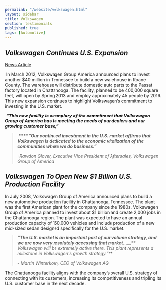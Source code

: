 ```yaml
---
permalink: "/website/volkswagen.html"
layout: sidebar
title: Volkswagen
section: testimonials
published: true
tags: [Automotive]
---
```

## _Volkswagen Continues U.S. Expansion_

[News Article](http://www.thedetroitbureau.com/2012/03/vw-continues-u-s-expansion/)

&nbsp;In March 2012, Volkswagen Group America announced plans to invest another $40 million in Tennessee to build a new warehouse in Roane County. The warehouse will distribute domestic auto parts to the Passat factory located in Chattanooga. The facility, planned to be 400,000 square feet, will open by Spring 2013 and employ approximately 45 people by 2016. This new expansion continues to highlight Volkswagen’s commitment to investing in the U.S. market. 

&nbsp;**_“This new facility is exemplary of the commitment that Volkswagen Group of America has to meeting the needs of our dealers and our growing customer base,”_**

>**_&nbsp;_****_“Our continued investment in the U.S. market affirms that Volkswagen is dedicated to the economic vitalization of the communities where we do business.”_**
>
>_-Rawdon Glover, Executive Vice President of Aftersales, Volkswagen Group of America_

## _Volkswagen To Open New $1 Billion U.S. Production Facility_

In July 2008, Volkswagen Group of America announced plans to build a new automotive production facility in Chattanooga, Tennessee. The plant was the first American plant for the company since the 1980s. Volkswagen Group of America planned to invest about $1 billion and create 2,000 jobs in the Chattanooga region. The plant was expected to have an annual production capacity of 150,000 vehicles and include production of a new mid-sized sedan designed specifically for the U.S. market.&nbsp;&nbsp;&nbsp; 

>_**"The U.S. market is an important part of our volume strategy, and we are now very resolutely accessing that market...**__** Volkswagen will be extremely active there. This plant represents a milestone in Volkswagen's growth strategy.”**_
>
>_- Martin Winterkorn, CEO of Volkswagen AG_

The Chattanooga facility aligns with the company’s overall U.S. strategy of connecting with its customers, increasing its competitiveness and tripling its U.S. customer base in the next decade.&nbsp; 
 
